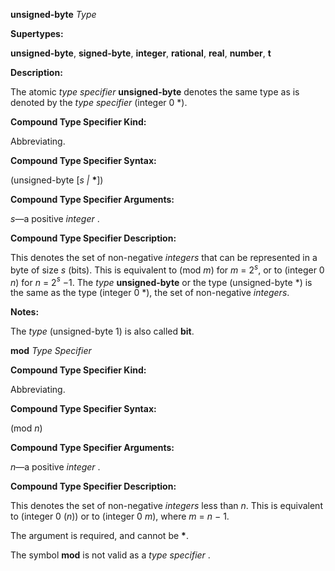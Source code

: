**unsigned-byte** *Type* 



**Supertypes:** 



**unsigned-byte**, **signed-byte**, **integer**, **rational**, **real**, **number**, **t** 



**Description:** 



The atomic *type specifier* **unsigned-byte** denotes the same type as is denoted by the *type specifier* (integer 0 \*). 



**Compound Type Specifier Kind:** 



Abbreviating. 



**Compound Type Specifier Syntax:** 



(unsigned-byte [*s |* **\***]) 



**Compound Type Specifier Arguments:** 



*s*—a positive *integer* . 



**Compound Type Specifier Description:** 



This denotes the set of non-negative <i>integers</i> that can be represented in a byte of size <i>s</i> (bits). This is equivalent to (mod <i>m</i>) for <i>m</i> = 2<i><sup>s</sup></i>, or to (integer 0 <i>n</i>) for <i>n</i> = 2<i><sup>s</sup> −</i>1. The <i>type</i> <b>unsigned-byte</b> or the type (unsigned-byte *) is the same as the type (integer 0 *), the set of non-negative <i>integers</i>. 



**Notes:** 



The *type* (unsigned-byte 1) is also called **bit**. 







 



 



**mod** *Type Specifier* 



**Compound Type Specifier Kind:** 



Abbreviating. 



**Compound Type Specifier Syntax:** 



(mod *n*) 



**Compound Type Specifier Arguments:** 



*n*—a positive *integer* . 



**Compound Type Specifier Description:** 



This denotes the set of non-negative *integers* less than *n*. This is equivalent to (integer 0 (*n*)) or to (integer 0 *m*), where *m* = *n −* 1. 



The argument is required, and cannot be **\***. 



The symbol **mod** is not valid as a *type specifier* . 



